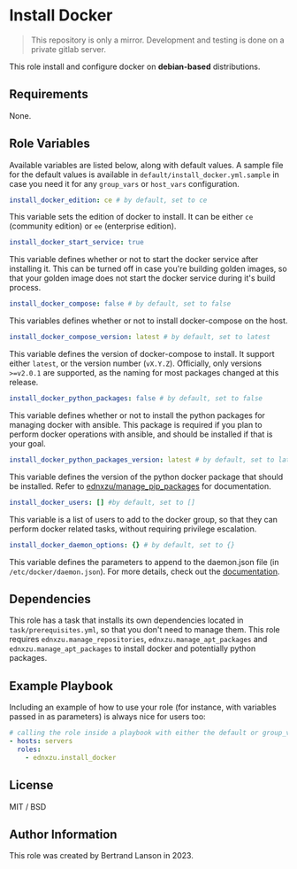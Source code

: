 Install Docker
=========
> This repository is only a mirror. Development and testing is done on a private gitlab server.

This role install and configure docker on **debian-based** distributions.

Requirements
------------

None.

Role Variables
--------------
Available variables are listed below, along with default values. A sample file for the default values is available in `default/install_docker.yml.sample` in case you need it for any `group_vars` or `host_vars` configuration.

```yaml
install_docker_edition: ce # by default, set to ce
```
This variable sets the edition of docker to install. It can be either `ce` (community edition) or `ee` (enterprise edition).

```yaml
install_docker_start_service: true
```
This variable defines whether or not to start the docker service after installing it. This can be turned off in case you're building golden images, so that your golden image does not start the docker service during it's build process.

```yaml
install_docker_compose: false # by default, set to false
```
This variables defines whether or not to install docker-compose on the host.

```yaml
install_docker_compose_version: latest # by default, set to latest
```
This variable defines the version of docker-compose to install. It support either `latest`, or the version number (`vX.Y.Z`). Officially, only versions `>=v2.0.1` are supported, as the naming for most packages changed at this release.

```yaml
install_docker_python_packages: false # by default, set to false
```
This variable defines whether or not to install the python packages for managing docker with ansible. This package is required if you plan to perform docker operations with ansible, and should be installed if that is your goal.

```yaml
install_docker_python_packages_version: latest # by default, set to latest
```
This variable defines the version of the python docker package that should be installed. Refer to [ednxzu/manage_pip_packages](https://github.com/ednxzu/manage_pip_packages) for documentation.

```yaml
install_docker_users: [] #by default, set to []
```
This variable is a list of users to add to the docker group, so that they can perform docker related tasks, without requiring privilege escalation.

```yaml
install_docker_daemon_options: {} # by default, set to {}
```
This variable defines the parameters to append to the daemon.json file (in `/etc/docker/daemon.json`). For more details, check out the [documentation](https://docs.docker.com/config/daemon/).

Dependencies
------------

This role has a task that installs its own dependencies located in `task/prerequisites.yml`, so that you don't need to manage them. This role requires `ednxzu.manage_repositories`, `ednxzu.manage_apt_packages` and `ednxzu.manage_apt_packages` to install docker and potentially python packages.

Example Playbook
----------------

Including an example of how to use your role (for instance, with variables passed in as parameters) is always nice for users too:
```yaml
# calling the role inside a playbook with either the default or group_vars/host_vars
- hosts: servers
  roles:
    - ednxzu.install_docker
```

License
-------

MIT / BSD

Author Information
------------------

This role was created by Bertrand Lanson in 2023.
